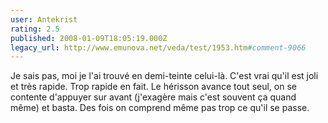 ```yaml
---
user: Antekrist
rating: 2.5
published: 2008-01-09T18:05:19.000Z
legacy_url: http://www.emunova.net/veda/test/1953.htm#comment-9066
---
```

Je sais pas, moi je l'ai trouvé en demi-teinte celui-là. C'est vrai qu'il est joli et très rapide.
Trop rapide en fait. Le hérisson avance tout seul, on se contente d'appuyer sur avant (j'exagère mais c'est souvent ça quand même) et basta. Des fois on comprend même pas trop ce qu'il se passe.